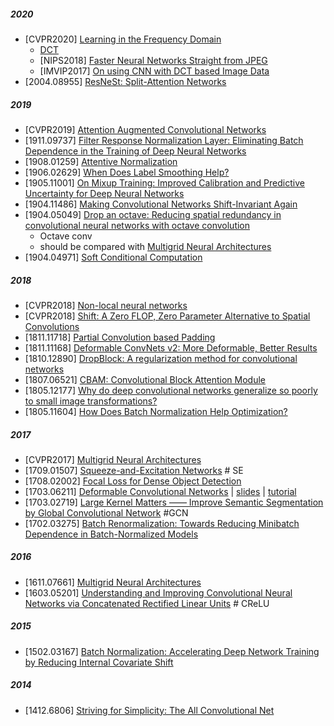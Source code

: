 
##### 2020
- [CVPR2020] [Learning in the Frequency Domain](https://arxiv.org/abs/2002.12416)
  - [DCT](https://www.math.cuhk.edu.hk/~lmlui/dct.pdf)
  - [NIPS2018] [Faster Neural Networks Straight from JPEG](https://papers.nips.cc/paper/7649-faster-neural-networks-straight-from-jpeg.pdf) 
  - [IMVIP2017] [On using CNN with DCT based Image Data](https://www.scss.tcd.ie/Rozenn.Dahyot/pdf/IMVIP2017_MatejUlicny.pdf)
- [2004.08955] [ResNeSt: Split-Attention Networks](https://arxiv.org/abs/2004.08955)

##### 2019
- [CVPR2019] [Attention Augmented Convolutional Networks](https://arxiv.org/abs/1904.09925)
- [1911.09737] [Filter Response Normalization Layer: Eliminating Batch Dependence in the Training of Deep Neural Networks](https://arxiv.org/abs/1911.09737)
- [1908.01259] [Attentive Normalization](https://arxiv.org/abs/1908.01259)
- [1906.02629] [When Does Label Smoothing Help?](https://arxiv.org/abs/1906.02629)
- [1905.11001] [On Mixup Training: Improved Calibration and Predictive Uncertainty for Deep Neural Networks](https://arxiv.org/abs/1905.11001)
- [1904.11486] [Making Convolutional Networks Shift-Invariant Again](https://arxiv.org/abs/1904.11486)
- [1904.05049] [Drop an octave: Reducing spatial redundancy in convolutional neural networks with octave convolution](https://arxiv.org/pdf/1904.05049)
  - Octave conv 
  - should be compared with [Multigrid Neural Architectures](https://arxiv.org/abs/1611.07661)
- [1904.04971] [Soft Conditional Computation](https://arxiv.org/abs/1904.04971)

##### 2018
- [CVPR2018] [Non-local neural networks](http://openaccess.thecvf.com/content_cvpr_2018/papers/Wang_Non-Local_Neural_Networks_CVPR_2018_paper.pdf)
- [CVPR2018] [Shift: A Zero FLOP, Zero Parameter Alternative to Spatial Convolutions](https://arxiv.org/abs/1711.08141)
- [1811.11718] [Partial Convolution based Padding](https://arxiv.org/abs/1811.11718)
- [1811.11168] [Deformable ConvNets v2: More Deformable, Better Results](https://arxiv.org/abs/1811.11168)
- [1810.12890] [DropBlock: A regularization method for convolutional networks](https://arxiv.org/abs/1810.12890)
- [1807.06521] [CBAM: Convolutional Block Attention Module](https://arxiv.org/abs/1807.06521)
- [1805.12177] [Why do deep convolutional networks generalize so poorly to small image transformations?](https://arxiv.org/abs/1805.12177)
- [1805.11604] [How Does Batch Normalization Help Optimization?](https://arxiv.org/abs/1805.11604)

##### 2017
- [CVPR2017] [Multigrid Neural Architectures](https://arxiv.org/abs/1611.07661)
- [1709.01507] [Squeeze-and-Excitation Networks](https://arxiv.org/abs/1709.01507) # SE
- [1708.02002] [Focal Loss for Dense Object Detection](https://arxiv.org/abs/1708.02002)
- [1703.06211] [Deformable Convolutional Networks](https://arxiv.org/pdf/1703.06211.pdf) | [slides](http://presentations.cocodataset.org/COCO17-Detect-MSRA.pdf) | [tutorial](https://towardsdatascience.com/review-dcn-deformable-convolutional-networks-2nd-runner-up-in-2017-coco-detection-object-14e488efce44)
- [1703.02719] [Large Kernel Matters ——
Improve Semantic Segmentation by Global Convolutional Network](https://arxiv.org/abs/1703.02719) #GCN
- [1702.03275] [Batch Renormalization: Towards Reducing Minibatch Dependence in Batch-Normalized Models](https://arxiv.org/abs/1702.03275)

##### 2016
- [1611.07661] [Multigrid Neural Architectures](https://arxiv.org/abs/1611.07661)
- [1603.05201] [Understanding and Improving Convolutional Neural Networks via Concatenated Rectified Linear Units](https://arxiv.org/abs/1603.05201) # CReLU

##### 2015
- [1502.03167] [Batch Normalization: Accelerating Deep Network Training by Reducing Internal Covariate Shift](https://arxiv.org/abs/1502.03167)

##### 2014
- [1412.6806] [Striving for Simplicity: The All Convolutional Net](https://arxiv.org/abs/1412.6806)
